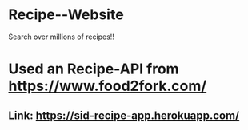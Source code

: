# Recipe--Website
Search over millions of recipes!!
# Used an Recipe-API from  https://www.food2fork.com/

## Link: https://sid-recipe-app.herokuapp.com/

